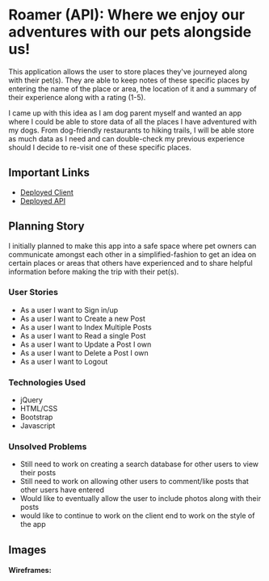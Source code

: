 # Roamer (API): Where we enjoy our adventures with our pets alongside us!

This application allows the user to store places they've journeyed along with their pet(s). They are able to keep notes of these specific places by entering the name of the place or area, the location of it and a summary of their experience along with a rating (1-5).

I came up with this idea as I am dog parent myself and wanted an app where I could be able to store data of all the places I have adventured with my dogs. From dog-friendly restaurants to hiking trails, I will be able store as much data as I need and can double-check my previous experience should I decide to re-visit one of these specific places.

## Important Links
 
- [Deployed Client](https://iamatos3.github.io/roamer-client/)
- [Deployed API](https://stark-lowlands-67534.herokuapp.com/)

## Planning Story

I initially planned to make this app into a safe space where pet owners can communicate amongst each other in a simplified-fashion to get an idea on certain places or areas that others have experienced and to share helpful information before making the trip with their pet(s).

### User Stories

- As a user I want to Sign in/up
- As a user I want to Create a new Post
- As a user I want to Index Multiple Posts
- As a user I want to Read a single Post
- As a user I want to Update a Post I own
- As a user I want to Delete a Post I own
- As a user I want to Logout

### Technologies Used

- jQuery
- HTML/CSS
- Bootstrap
- Javascript

### Unsolved Problems

- Still need to work on creating a search database for other users to view their posts
- Still need to work on allowing other users to comment/like posts that other users have entered
- Would like to eventually allow the user to include photos along with their posts
- would like to continue to work on the client end to work on the style of the app

## Images

#### Wireframes:

